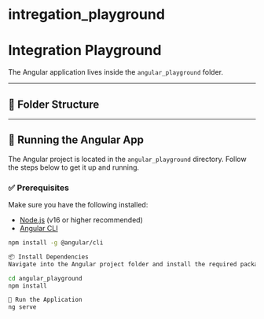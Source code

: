 # intregation_playground

# Integration Playground

 The Angular application lives inside the `angular_playground` folder.

---

## 📁 Folder Structure


---

## 🚀 Running the Angular App

The Angular project is located in the `angular_playground` directory. Follow the steps below to get it up and running.

### ✅ Prerequisites

Make sure you have the following installed:

- [Node.js](https://nodejs.org/) (v16 or higher recommended)
- [Angular CLI](https://angular.io/cli)

```bash
npm install -g @angular/cli

📦 Install Dependencies
Navigate into the Angular project folder and install the required packages:

cd angular_playground
npm install

🧪 Run the Application
ng serve



